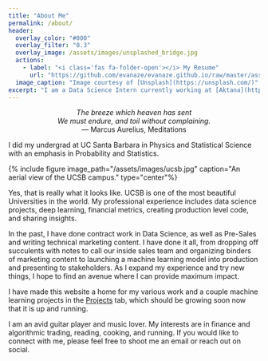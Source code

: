 ```yaml
---
title: "About Me"
permalink: /about/
header:
  overlay_color: "#000"
  overlay_filter: "0.3" 
  overlay_image: /assets/images/unsplashed_bridge.jpg
  actions:
    - label: "<i class='fas fa-folder-open'></i> My Resume"
      url: "https://github.com/evanaze/evanaze.github.io/raw/master/assets/documents/2020_AzevedoEvan.pdf"
  image_caption: "Image courtesy of [Unsplash](https://unsplash.com/)"
excerpt: "I am a Data Science Intern currently working at [Aktana](https://www.aktana.com). I also am a Developer Advocate for [Amberdata](http://amberdata.io). I love math, science, finance, philosophy, music, and more."   
---
```


<p align="center"><i>The breeze which heaven has sent<br>We must endure, and toil without complaining.</i><br> ― Marcus Aurelius, Meditations</p>

I did my undergrad at UC Santa Barbara in Physics and Statistical Science with an emphasis in Probability and Statistics. 

{% include figure image_path="/assets/images/ucsb.jpg" caption="An aerial view of the UCSB campus." type="center"%}

Yes, that is really what it looks like. UCSB is one of the most beautiful Universities in the world. My professional experience includes data science projects, deep learning, financial metrics, creating production level code, and sharing insights.

In the past, I have done contract work in Data Science, as well as Pre-Sales and writing technical marketing content. I have done it all, from dropping off succulents with notes to call our inside sales team and organizing binders of marketing content to launching a machine learning model into production and presenting to stakeholders. As I expand my experience and try new things, I hope to find an avenue where I can provide maximum impact.

I have made this website a home for my various work and a couple machine learning projects in the [Projects](https://evanaze.github.io/projects/) tab, which should be growing soon now that it is up and running. 

I am an avid guitar player and music lover. My interests are in finance and algorithmic trading, reading, cooking, and running. If you would like to connect with me, please feel free to shoot me an email or reach out on social.
